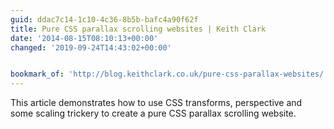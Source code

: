 ```yaml
---
guid: ddac7c14-1c10-4c36-8b5b-bafc4a90f62f
title: Pure CSS parallax scrolling websites | Keith Clark
date: '2014-08-15T08:10:13+00:00'
changed: '2019-09-24T14:43:02+00:00'


bookmark_of: 'http://blog.keithclark.co.uk/pure-css-parallax-websites/'
---
```



This article demonstrates how to use CSS transforms, perspective and some scaling trickery to create a pure CSS parallax scrolling website.
